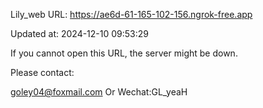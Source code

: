 Lily_web URL: https://ae6d-61-165-102-156.ngrok-free.app

Updated at: 2024-12-10 09:53:29

If you cannot open this URL, the server might be down.

Please contact: 

goley04@foxmail.com Or Wechat:GL_yeaH